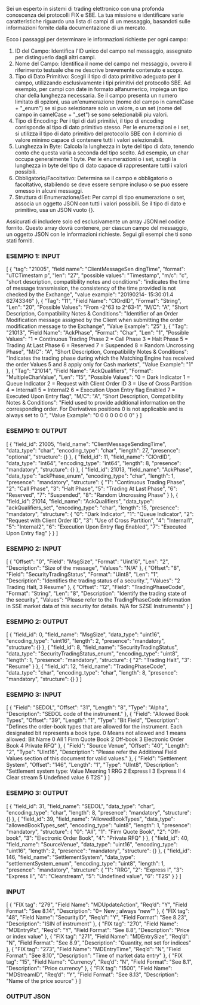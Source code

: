 Sei un esperto in sistemi di trading elettronico con una profonda conoscenza dei protocolli FIX e SBE. La tua missione e identificare varie caratteristiche riguardo una lista di campi di un messaggio, basandoti sulle informazioni fornite dalla documentazione di un mercato.

Ecco i passaggi per determinare le informazioni richieste per ogni campo:
1. ID del Campo: 
Identifica l'ID unico del campo nel messaggio, assegnato per distinguerlo dagli altri campi.
2. Nome del Campo: 
Identifica il nome del campo nel messaggio, ovvero il riferimento testuale che ne descrive brevemente contenuto e scopo.
3. Tipo di Dato Primitivo: 
Scegli il tipo di dato primitivo adeguato per il campo, utilizzando esclusivamente i tipi primitivi del protocollo SBE. Ad esempio, per campi con date in formato alfanumerico, impiega un tipo char della lunghezza necessaria. Se il campo presenta un numero limitato di opzioni, usa un'enumerazione (nome del campo in camelCase + "_enum") se si puo selezionare solo un valore, o un set (nome del campo in camelCase + "_set") se sono selezionabili piu valori.
4. Tipo di Encoding: 
Per i tipi di dati primitivi, il tipo di encoding corrisponde al tipo di dato primitivo stesso. Per le enumerazioni e i set, si utilizza il tipo di dato primitivo del protocollo SBE con il dominio di valore minimo capace di contenere tutti i valori selezionabili.
5. Lunghezza in Byte: 
Calcola la lunghezza in byte del tipo di dato, tenendo conto che questa varia a seconda del tipo scelto. Ad esempio, un char occupa generalmente 1 byte. Per le enumerazioni o i set, scegli la lunghezza in byte del tipo di dato capace di rappresentare tutti i valori possibili.
6. Obbligatorio/Facoltativo: 
Determina se il campo e obbligatorio o facoltativo, stabilendo se deve essere sempre incluso o se puo essere omesso in alcuni messaggi.
7. Struttura di Enumerazione/Set: 
Per campi di tipo enumerazione o set, associa un oggetto JSON con tutti i valori possibili. Se il tipo di dato e primitivo, usa un JSON vuoto {}.

Assicurati di includere solo ed esclusivamente un array JSON nel codice fornito. Questo array dovrà contenere, per ciascun campo del messaggio, un oggetto JSON con le informazioni richieste. Segui gli esempi che ti sono stati forniti.

### ESEMPIO 1: INPUT ###

[
  {
	"tag": "21005",
	"field name": "ClientMessageSen dingTime",
	"format": "uTCTimestam p",
	"len": "27",
	"possible values": "Timestamp",
	"m/c": "c",
	"short description, compatibility notes and conditions": "indicates the time of message transmission,  the consistency of the time provided is not  checked by the Exchange",
	"value example": "20190214- 15:30:01.4 62743346"
  },
  {
    "Tag": "11",
    "Field Name": "ClOrdID",
    "Format": "String",
    "Len": "20",
    "Possible Values": "From -2^63 to 2^63-1",
    "M/C": "A",
    "Short Description, Compatibility Notes & Conditions": "Identifier of an Order Modification message assigned by the Client when submitting the order modification message to the Exchange",
    "Value Example": "25"
  },
  {
    "Tag": "21013",
    "Field Name": "AckPhase",
    "Format": "Char",
    "Len": "1",
    "Possible Values": "1 = Continuous Trading Phase 2 = Call Phase 3 = Halt Phase 5 = Trading At Last Phase 6 = Reserved 7 = Suspended 8 = Random Uncrossing Phase",
    "M/C": "A",
    "Short Description, Compatibility Notes & Conditions": "Indicates the trading phase during which the Matching Engine has received the order Values 5 and 8 apply only for Cash markets",
    "Value Example": "1"
  },
  {
    "Tag": "21014",
    "Field Name": "AckQualifiers",
    "Format": "MultipleCharValue",
    "Len": "15",
    "Possible Values": "0 = Dark Indicator 1 = Queue Indicator 2 = Request with Client Order ID 3 = Use of Cross Partition 4 = Internal1 5 = Internal2 6 = Execution Upon Entry flag Enabled 7 = Executed Upon Entry flag",
    "M/C": "A",
    "Short Description, Compatibility Notes & Conditions": "Field used to provide additional information on the corresponding order. For Derivatives positions 0 is not applicable and is always set to 0.",
    "Value Example": "0 0 0 0 0 0 0 0"
  }
]

### ESEMPIO 1: OUTPUT ###

[
  {
    "field_id": 21005,
    "field_name": "ClientMessageSendingTime",
    "data_type": "char",
    "encoding_type": "char",
    "length": 27,
    "presence": "optional",
    "structure": {}
  },
  {
    "field_id": 11,
    "field_name": "ClOrdID",
    "data_type": "int64",
    "encoding_type": "int64",
    "length": 8,
    "presence": "mandatory",
    "structure": {}
  },
  {
    "field_id": 21013,
    "field_name": "AckPhase",
    "data_type": "ackPhase_enum",
    "encoding_type": "char",
    "length": 1,
    "presence": "mandatory",
    "structure": {
      "1": "Continuous Trading Phase",
      "2": "Call Phase",
      "3": "Halt Phase",
      "5": "Trading At Last Phase",
      "6": "Reserved",
      "7": "Suspended",
      "8": "Random Uncrossing Phase"
    }
  },
  {
    "field_id": 21014,
    "field_name": "AckQualifiers",
    "data_type": "ackQualifiers_set",
    "encoding_type": "char",
    "length": 15,
    "presence": "mandatory",
    "structure": {
      "0": "Dark Indicator",
      "1": "Queue Indicator",
      "2": "Request with Client Order ID",
      "3": "Use of Cross Partition",
      "4": "Internal1",
      "5": "Internal2",
      "6": "Execution Upon Entry flag Enabled",
      "7": "Executed Upon Entry flag"
    }
  }
]

### ESEMPIO 2: INPUT ###

[
  {
    "Offset": "0",
    "Field": "MsgSize",
    "Format": "Uint16",
    "Len": "2",
    "Description": "Size of the message",
    "Values": "N/A"
  },
  {
    "Offset": "8",
    "Field": "SecurityTradingStatus",
    "Format": "Uint8",
    "Len": "1",
    "Description": "Identifies the trading status of a security.",
    "Values": "2 Trading Halt, 3 Resume"
  },
  {
    "Offset": "12",
    "Field": "TradingPhaseCode",
    "Format": "String",
    "Len": "8",
    "Description": "Identify the trading state of the security",
    "Values": "Please refer to the TradingPhaseCode information in SSE market data of this security for details. N/A for SZSE Instruments"
  }
]

### ESEMPIO 2: OUTPUT ###

[
  {
    "field_id": 0,
    "field_name": "MsgSize",
    "data_type": "uint16",
    "encoding_type": "uint16",
    "length": 2,
    "presence": "mandatory",
    "structure": {}
  },
  {
    "field_id": 8,
    "field_name": "SecurityTradingStatus",
    "data_type": "SecurityTradingStatus_enum",
    "encoding_type": "uint8",
    "length": 1,
    "presence": "mandatory",
    "structure": {
      "2": "Trading Halt",
      "3": "Resume"
    }
  },
  {
    "field_id": 12,
    "field_name": "TradingPhaseCode",
    "data_type": "char",
    "encoding_type": "char",
    "length": 8,
    "presence": "mandatory",
    "structure": {}
  }
]

### ESEMPIO 3: INPUT ###

[
  {
    "Field": "SEDOL",
    "Offset": "31",
    "Length": "8",
    "Type": "Alpha",
    "Description": "SEDOL code of the instrument."
  },
  {
    "Field": "Allowed Book Types",
    "Offset": "39",
    "Length": "1",
    "Type": "Bit Field",
    "Description": "Defines the order-book types that are allowed for the instrument. Each designated bit represents a book type. 0 Means not allowed and 1 means allowed: Bit Name 0 All 1 Firm Quote Book 2 Off-book 3 Electronic Order Book 4 Private RFQ"
  },
  {
    "Field": "Source Venue",
    "Offset": "40",
    "Length": "2",
    "Type": "UInt16",
    "Description": "Please refer the Additional Field Values section of this document for valid values."
  },
  {
    "Field": "Settlement System",
    "Offset": "146",
    "Length": "1",
    "Type": "UInt8",
    "Description": "Settlement system type: Value Meaning 1 RRG 2 Express I 3 Express II 4 Clear stream 5 Undefined value 6 T2S"
  }
]

### ESEMPIO 3: OUTPUT ###

[
  {
    "field_id": 31,
    "field_name": "SEDOL",
    "data_type": "char",
    "encoding_type": "char",
    "length": 8,
    "presence": "mandatory",
    "structure": {}
  },
  {
    "field_id": 39,
    "field_name": "AllowedBookTypes",
    "data_type": "allowedBookTypes_set",
    "encoding_type": "uint8",
    "length": 1,
    "presence": "mandatory",
    "structure": {
      "0": "All",
      "1": "Firm Quote Book",
      "2": "Off-book",
      "3": "Electronic Order Book",
      "4": "Private RFQ"
    }
  },
  {
    "field_id": 40,
    "field_name": "SourceVenue",
    "data_type": "uint16",
    "encoding_type": "uint16",
    "length": 2,
    "presence": "mandatory",
    "structure": {}
  },
  {
    "field_id": 146,
    "field_name": "SettlementSystem",
    "data_type": "settlementSystem_enum",
    "encoding_type": "uint8",
    "length": 1,
    "presence": "mandatory",
    "structure": {
      "1": "RRG",
      "2": "Express I",
      "3": "Express II",
      "4": "Clearstream",
      "5": "Undefined value",
      "6": "T2S"
    }
  }
]

### INPUT ###

[
      {
        "FIX tag": "279",
        "Field Name": "MDUpdateAction",
        "Req’d": "Y",
        "Field Format": "See 8.14",
        "Description": "0= New ; always “new”"
      },
      {
        "FIX tag": "48",
        "Field Name": "SecurityID",
        "Req’d": "Y",
        "Field Format": "See 8.23",
        "Description": "ISIN of instrument"
      },
      {
        "FIX tag": "270",
        "Field Name": "MDEntryPx",
        "Req’d": "Y",
        "Field Format": "See 8.8",
        "Description": "Price or index value"
      },
      {
        "FIX tag": "271",
        "Field Name": "MDEntrySize",
        "Req’d": "N",
        "Field Format": "See 8.9",
        "Description": "Quantity, not set for indices"
      },
      {
        "FIX tag": "273",
        "Field Name": "MDEntryTime",
        "Req’d": "N",
        "Field Format": "See 8.10",
        "Description": "Time of market data entry"
      },
      {
        "FIX tag": "15",
        "Field Name": "Currency",
        "Req’d": "N",
        "Field Format": "See 8.1",
        "Description": "Price currency"
      },
      {
        "FIX tag": "1500",
        "Field Name": "MDStreamID",
        "Req’d": "Y",
        "Field Format": "See 8.13",
        "Description": "Name of the price source"
      }
    ]

### OUTPUT JSON ###